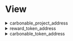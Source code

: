 



# View
  
<details>
  
<summary>carbonable_project_address</summary>

  
  
**Implicit args**

```rust
syscall_ptr(felt*)
pedersen_ptr(HashBuiltin*)
range_check_ptr
```  
  
**Explicit args**

```rust

```  
  
**Returns**

```rust
carbonable_project_address(felt)
```  
</details>
  
<details>
  
<summary>reward_token_address</summary>

  
  
**Implicit args**

```rust
syscall_ptr(felt*)
pedersen_ptr(HashBuiltin*)
range_check_ptr
```  
  
**Explicit args**

```rust

```  
  
**Returns**

```rust
reward_token_address(felt)
```  
</details>
  
<details>
  
<summary>carbonable_token_address</summary>

  
  
**Implicit args**

```rust
syscall_ptr(felt*)
pedersen_ptr(HashBuiltin*)
range_check_ptr
```  
  
**Explicit args**

```rust

```  
  
**Returns**

```rust
carbonable_token_address(felt)
```  
</details>
